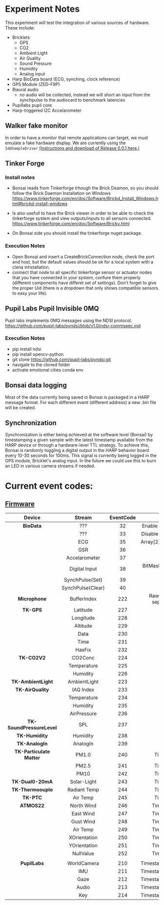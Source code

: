 # Experiment Notes

This experiment will test the integration of various sources of hardware. These include:

 - Bricklets
   - GPS
   - CO2
   - Ambient Light
   - Air Quality
   - Sound Pressure
   - Humidity
   - Analog input
 - Harp BioData board (ECG, synching, clock reference)
 - GPS Module (ZED-F9P)
 - Biaural audio
	* no audio will be collected, instead we will short an input from the synchpulse to the audiocard to benchmark latencies
 - Pupillabs pupil core
 - Harp-triggered I2C Accelarometer

## Walker fake monitor
In order to have a monitor that remote applications can target, we must emulate a fake hardware display. We are currently using the `IddSampleDriver` [(Instructions and download of Release 0.0.1 here.)](https://github.com/roshkins/IddSampleDriver/releases/tag/0.0.1)
## Tinker Forge 

### Install notes 
 - Bonsai reads from Tinkerforge trhough the Brick Deamon, so you should follow the Brick Daemon Installation on Windows https://www.tinkerforge.com/en/doc/Software/Brickd_Install_Windows.html#brickd-install-windows

 - Is also usefull to have the Brick viewer in order to be able to check the tinkerforge system and view outputs/inputs to all sensors connected. https://www.tinkerforge.com/en/doc/Software/Brickv.html
 - On Bonsai side you should install the tinkerforge nuget package.

### Execution Notes 
- Open Bonsai and insert a CreateBrickConnection node, check the port and host, but the default values should be ok for a local system with a clena inhstallation.
- connect that node to all specific tinkerforge sensor or actuator nodes that you have connected in your system, confure them properly (different components have differet set of settings). Don't forget to give the proper Uid (there is a dropdown that only shows compatible sensors to easy your life).
## Pupil Labs Pupil Invisible 0MQ

Pupil labs implements 0MQ messages using the NDSI protocol. https://github.com/pupil-labs/pyndsi/blob/v1.0/ndsi-commspec.md

### Execution Notes 
- pip install ndsi
- pip install opencv-python
- git clone https://github.com/pupil-labs/pyndsi.git
- navigate to the cloned folder 
- activate emotional cities conda env

## Bonsai data logging

Most of the data currently being saved in Bonsai is packaged in a HARP message format. For each different event (different address) a new .bin file will be created.

## Synchronization
Synchronization is either being achieved at the software level (Bonsai) by timestamping a given sample with the latest timestamp available from the HARP device or through a hardware-level TTL strategy.
To achieve this, Bonsai is randomly toggling a digital output in the HARP behavior board every 10-30 seconds for 100ms. This signal is currently being logged in the GPS module, Bricklet's analog input. In the future we could use this to burn an LED in various camera streams if needed.


# Current event codes:

## [Firmware](https://github.com/emotional-cities/pluma/blob/main/Firmware/EmotionalCities/app_ios_and_regs.h)

[//]: [(https://www.tablesgenerator.com/markdown_tables#)]

|         **Device**        |    **Stream**   | **EventCode** |                    **Obs**                    |
|:-------------------------:|:---------------:|:-------------:|:---------------------------------------------:|
|        **BioData**        |       ???       |       32      |             Enable some sort of stream?       |
|                           |       ???       |       33      |             Disable some sort of stream?      |
|                           |       ECG       |       35      |            Array[2] = {ECG, Photodiode}       |
|                           |       GSR       |       36      |                                               |
|                           |  Accelarometer  |       37      |                                               |
|                           |  Digital Input  |       38      |         BitMask 0x1 (GPS lock) and 0x2        |
|                           | SynchPulse(Set) |       39      |                   BitMask 0x1                 |
|                           |SynchPulse(Clear)|       40      |                   BitMask 0x1                 |
|       **Microphone**      |   BufferIndex   |      222      | Raw data is saved to a separate .bin file (") |
|         **TK-GPS**        |     Latitude    |      227      |                                               |
|                           |    Longitude    |      228      |                                               |
|                           |     Altitude    |      229      |                                               |
|                           |       Data      |      230      |                                               |
|                           |       Time      |      231      |                                               |
|                           |      HasFix     |      232      |                                               |
|        **TK-CO2V2**       |     CO2Conc     |      224      |                                               |
|                           |   Temperature   |      225      |                                               |
|                           |     Humidity    |      226      |                                               |
|    **TK-AmbientLight**    |   AmbientLight  |      223      |                                               |
|     **TK-AirQuality**     |    IAQ Index    |      233      |                                               |
|                           |   Temperature   |      234      |                                               |
|                           |     Humidity    |      235      |                                               |
|                           |   AirPressure   |      236      |                                               |
| **TK-SoundPressureLevel** |       SPL       |      237      |                                               |
|      **TK-Humidity**      |     Humidity    |      238      |                                               |
|      **TK-AnalogIn**      |     AnalogIn    |      239      |                                               |
| **TK-Particulate Matter** |       PM1.0     |      240      |               Timestamped(int)                |
|                           |       PM2.5     |      241      |               Timestamped(int)                |
|                           |       PM10      |      242      |               Timestamped(int)                |
|     **TK-Dual0-20mA**     |   Solar-Light   |      243      |               Timestamped(int)                |
|     **TK-Thermoouple**    |   Radiant Temp  |      244      |               Timestamped(int)                |
|        **TK-PTC**         |     Air Temp    |      245      |               Timestamped(int)                |
|        **ATMOS22**        |    North Wind   |      246      |               Timestamped(float)              |
|                           |     East Wind   |      247      |               Timestamped(float)              |
|                           |     Gust Wind   |      248      |               Timestamped(float)              |
|                           |     Air Temp    |      249      |               Timestamped(float)              |
|                           |   XOrientation  |      250      |               Timestamped(float)              |
|                           |   YOrientation  |      251      |               Timestamped(float)              |
|                           |    NullValue    |      252      |               Timestamped(float)              |
|                           |                 |               |                                               |
|       **PupilLabs**       |    WorldCamera  |      210      |            Timestamped(FrameNumber)           |
|                           |        IMU      |      211      |            Timestamped(FrameNumber)           |
|                           |       Gaze      |      212      |            Timestamped(FrameNumber)           |
|                           |       Audio     |      213      |            Timestamped(FrameNumber)           |
|                           |        Key      |      214      |            Timestamped(FrameNumber)           |
